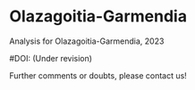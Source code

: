 # Olazagoitia-Garmendia

Analysis for Olazagoitia-Garmendia, 2023


#DOI: (Under revision)

Further comments or doubts, please contact us!
